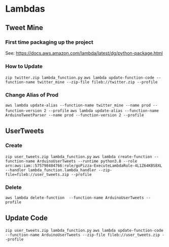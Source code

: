 # Lambdas
## Tweet Mine
### First time packaging up the project
See: https://docs.aws.amazon.com/lambda/latest/dg/python-package.html
### How to Update
`zip twitter.zip lambda_function.py`
`aws lambda update-function-code --function-name twitter_mine --zip-file fileb://twitter.zip --profile`
### Change Alias of Prod
`aws lambda update-alias --function-name twitter_mine --name prod --function-version 2 --profile`
`aws lambda update-alias --function-name ArduinoTweetParser --name prod --function-version 2 --profile`

## UserTweets
### Create
`zip user_tweets.zip lambda_function.py`
`aws lambda create-function --function-name ArduinoUserTweets --runtime python3.8 --role arn:aws:iam::575798484766:role/goPizza-ExecuteLambdaRole-4L1Z64KBS8XL --handler lambda_function.lambda_handler --zip-file=fileb://user_tweets.zip --profile`

### Delete
`aws lambda delete-function  --function-name ArduinoUserTweets --profile`

## Update Code
`zip user_tweets.zip lambda_function.py`
`aws lambda update-function-code --function-name ArduinoUserTweets --zip-file fileb://user_tweets.zip --profile`